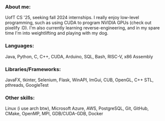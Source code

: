 ### About me:
UofT CS '25, seeking fall 2024 internships. I really enjoy low-level programming, such as using CUDA to program NVIDIA GPUs (check out pixelify :D). I'm also currently learning reverse-engineering, and in my spare time I'm into weightlifting and playing with my dog.
### Languages: 
Java, Python, C, C++, CUDA, Arduino, SQL, Bash, RISC-V, x86 Assembly
### Libraries/Frameworks: 
JavaFX, tkinter, Selenium, Flask, WinAPI, ImGui, CUB, OpenGL, C++ STL, pthreads, GoogleTest
### Other skills: 
Linux (i use arch btw), Microsoft Azure, AWS, PostgreSQL, Git, GitHub, CMake, OpenMP, MPI, GDB/CUDA-GDB, Docker

